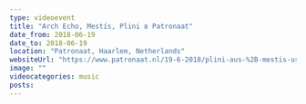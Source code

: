 ```yaml
---
type: videoevent
title: "Arch Echo, Mestís, Plini в Patronaat"
date_from: 2018-06-19
date_to: 2018-06-19
location: "Patronaat, Haarlem, Netherlands"
websiteUrl: "https://www.patronaat.nl/19-6-2018/plini-aus-%2B-mestis-usa-%2B-arch-echo-usa-"
image: ""
videocategories: music
posts: 
---
```

